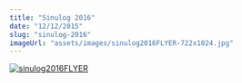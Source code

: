 ```yaml
---
title: "Sinulog 2016"
date: "12/12/2015"
slug: "sinulog-2016"
imageUrl: "assets/images/sinulog2016FLYER-722x1024.jpg"
---
```


[![sinulog2016FLYER](https://i0.wp.com/santonino-nz.org/wp-content/uploads/2015/11/sinulog2016FLYER-722x1024.jpg?resize=722%2C1024)](https://i0.wp.com/santonino-nz.org/wp-content/uploads/2015/11/sinulog2016FLYER.jpg)